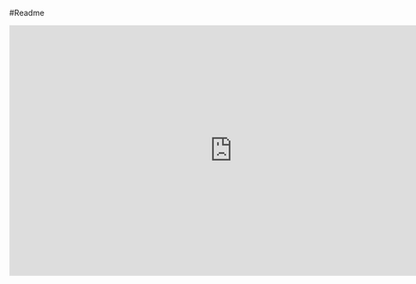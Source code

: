 #Readme
<iframe style="border: 1px solid rgba(0, 0, 0, 0.1);" width="800" height="450" src="https://www.figma.com/embed?embed_host=share&url=https%3A%2F%2Fwww.figma.com%2Fproto%2FmFm18aQYPWecCqj9LBSQNK%2FJogo-Com-Automatos%3Fnode-id%3D30%253A703%26scaling%3Dcontain%26page-id%3D0%253A1%26starting-point-node-id%3D30%253A703" allowfullscreen></iframe>
